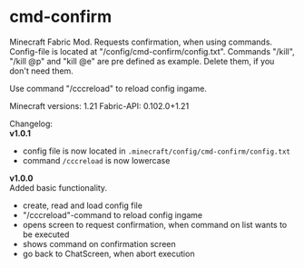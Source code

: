 # cmd-confirm
Minecraft Fabric Mod. Requests confirmation, when using commands.  
Config-file is located at "/config/cmd-confirm/config.txt". Commands "/kill", "/kill @p" and "kill @e" are pre defined as example. Delete them, if you don't need them.  

Use command "/cccreload" to reload config ingame.
  
Minecraft versions: 1.21
Fabric-API: 0.102.0+1.21
  
Changelog:  
**v1.0.1** 
- config file is now located in `.minecraft/config/cmd-confirm/config.txt`  
- command `/cccreload` is now lowercase  
  
**v1.0.0**  
Added basic functionality.
- create, read and load config file
- "/cccreload"-command to reload config ingame
- opens screen to request confirmation, when command on list wants to be executed
- shows command on confirmation screen
- go back to ChatScreen, when abort execution
